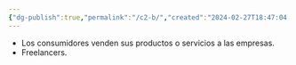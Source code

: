 ```yaml
---
{"dg-publish":true,"permalink":"/c2-b/","created":"2024-02-27T18:47:04.204-05:00","updated":"2024-03-11T19:52:22.292-05:00"}
---
```


- Los consumidores venden sus productos o servicios a las empresas.
- Freelancers.